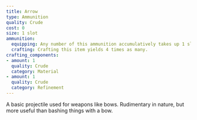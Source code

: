 ```yaml
---
title: Arrow
type: Ammunition
quality: Crude
cost: 0
size: 1 slot
ammunition:
  equipping: Any number of this ammunition accumulatively takes up 1 slot. It can be equipped into a creature's back slot or waist slot.
  crafting: Crafting this item yields 4 times as many.
crafting_components:
- amount: 1
  quality: Crude
  category: Material
- amount: 1
  quality: Crude
  category: Refinement
---
```

A basic projectile used for weapons like bows. Rudimentary in nature, but more useful than bashing things with a bow.
